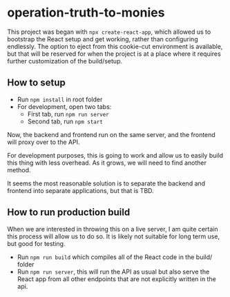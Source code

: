 # operation-truth-to-monies

This project was began with `npx create-react-app`, which allowed us to bootstrap the React setup and get working, rather than configuring endlessly. The option to eject from this cookie-cut environment is available, but that will be reserved for when the project is at a place where it requires further customization of the build/setup.

## How to setup
- Run `npm install` in root folder
- For development, open two tabs:
  - First tab, run `npm run server`
  - Second tab, run `npm start`


Now, the backend and frontend run on the same server, and the frontend will proxy over to the API.

For development purposes, this is going to work and allow us to easily build this thing with less overhead. As it grows, we will need to find another method.

It seems the most reasonable solution is to separate the backend and frontend into separate applications, but that is TBD.

## How to run production build

When we are interested in throwing this on a live server, I am quite certain this process will allow us to do so. It is likely not suitable for long term use, but good for testing.

- Run `npm run build` which compiles all of the React code in the build/ folder
- Run `npm run server`, this will run the API as usual but also serve the React app from all other endpoints that are not explicitly written in the api.